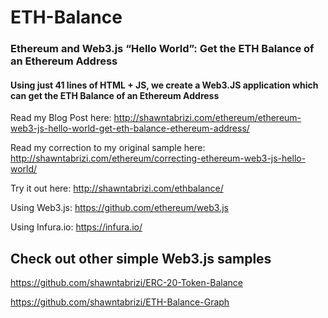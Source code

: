 # ETH-Balance
### Ethereum and Web3.js “Hello World”: Get the ETH Balance of an Ethereum Address
#### Using just 41 lines of HTML + JS, we create a Web3.JS application which can get the ETH Balance of an Ethereum Address

Read my Blog Post here: http://shawntabrizi.com/ethereum/ethereum-web3-js-hello-world-get-eth-balance-ethereum-address/

Read my correction to my original sample here: http://shawntabrizi.com/ethereum/correcting-ethereum-web3-js-hello-world/

Try it out here: http://shawntabrizi.com/ethbalance/

Using Web3.js: https://github.com/ethereum/web3.js

Using Infura.io: https://infura.io/


## Check out other simple Web3.js samples
https://github.com/shawntabrizi/ERC-20-Token-Balance

https://github.com/shawntabrizi/ETH-Balance-Graph
